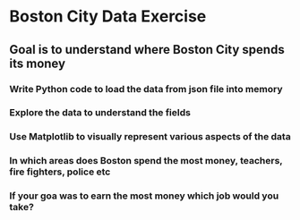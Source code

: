 # Boston City Data Exercise
## Goal is to understand where Boston City spends its money  
### Write Python code to load the data from json file into memory 
### Explore the data to understand the fields 
### Use Matplotlib to visually represent various aspects of the data 
### In which areas does Boston spend the most money, teachers, fire fighters, police etc
### If your goa was to earn the most money which job would you take?
